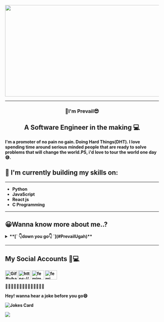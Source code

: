 
<span style="border-radius:15px" text-align="center">
<img src="https://user-images.githubusercontent.com/117872283/216997404-73759ab1-4e56-4245-825c-eeb6082653cf.gif" width="900px" height="300px">
</span>

___
<h3 align="center">
👋I'm <b>Prevail😎
</h3>
<h2 align="center">
A Software Engineer in the making 💻
</h2>
I'm a promoter of no pain no gain. Doing Hard Things(DHT). I love spending time around serious minded people that are ready to solve problems that will change the world.PS, i'd love to tour the world one day😅.

 
 ## 🌱 I'm currently building my skills on:
 ___

* Python
* JavaScript
* React js
* C Programming

<!--[![Top Langs](https://github-readme-stats.vercel.app/api/top-langs/?username=prevailugah&show_icons=true&theme=radical)](https://github.com/anuraghazra/github-readme-stats) -->
 
___
##  😀Wanna know more about me..?
<details>
<summary>
 **[` 👇down you go👇 `](#PrevailUgah)** 
</summary>
<p>

 **[` You just added to the number `](#PrevailUgah)**
  
 ![Visitor Count](https://profile-counter.glitch.me/{prevailugah}/count.svg)
 
 ___
 
 ### so..
🏷️ I enjoy being around smart and playful people😂      
🏷️ I eat alot..🍝🍩🍰   and also drink alot of coffee ☕ that is justified,i'm a programmer😅             
🏷️ I'm also an instrumentalist, a lover of good music 🎹🎸 🎧       
🏷️ Fun fact 👉  For some reason i don't like "**C**" that much😓          
🏷️ I'm a **NIGERIAN** 🇳🇬        
🏷️ I read alot📕📕 📌check out this book by [swyx](https://github.com/sw-yx), [The Coding Career Handbook](https://learninpublic.org/?from=GH%20README).Trust me,you'll thank me later😉                  
🏷️ I love people that can see my mistakes and correct me.    
🏷️ I'm looking forward to working in a company, where i can put my skills to practise 💻🎀       
🏷️ lastly, i love meeting new people and making friends 💬 so please reach out to me via my ..        
 ✉️ <b>Gmail</b>: prevailbugah@gmail.com         
 ✉️ <b>Outlook </b> : prevailugah@outlook.com          
  📱 or via my social accounts below. Lets get to know each other 📱   

That is all about me for now😴💤
</p>

</details>

___
## My Social Accounts 📲💻
<p align="center">

<a href="https://twitter.com/prevail_ugah" target="blank"><img align="center" src="https://raw.githubusercontent.com/rahuldkjain/github-profile-readme-generator/master/src/images/icons/Social/twitter.svg" alt="Gifftybabe" height="30" width="40" /></a>
<a href="https://www.linkedin.com/in/prevail-b-ugah" target="blank"><img align="center" src="https://raw.githubusercontent.com/rahuldkjain/github-profile-readme-generator/master/src/images/icons/Social/linked-in-alt.svg" alt="https://www.linkedin.com/in/Gifftybabe/" height="30" width="40" /></a>
<a href="https://www.facebook.com/prevail.ugah" target="blank"><img align="center" src="https://raw.githubusercontent.com/rahuldkjain/github-profile-readme-generator/master/src/images/icons/Social/facebook.svg" alt="femimakay" height="30" width="40" /></a>
 <a href="https://www.instagram.com/prevail.ugah" target="blank"><img align="center" src="https://raw.githubusercontent.com/rahuldkjain/github-profile-readme-generator/master/src/images/icons/Social/instagram.svg" alt="femi_makay" height="30" width="40" /></a>
</p>
 
<p>🔸🔸🔸🔸🔸🔸🔸🔸🔸🔸🔸🔸🔸🔸</p>
 <p>Hey! wanna hear a joke before you go😄</p>
<img src="https://readme-jokes.vercel.app/api?hideBorder" alt="Jokes Card" />

<p >
  <img src="https://readme-typing-svg.demolab.com/?lines=Thanks+for+reading+my+profile😁;+Don't+forget+to+star⭐⭐+my+repo's+and+follow👍+me+;Byeeeeeeeeee👋👋👋👋👋&font=Fira%20Code&center=true&width=840&height=50&duration=4100&pause=1000&color=ff652f">
</p>

 













